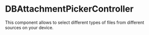 # DBAttachmentPickerController
This component allows to select different types of files from different sources on your device.
